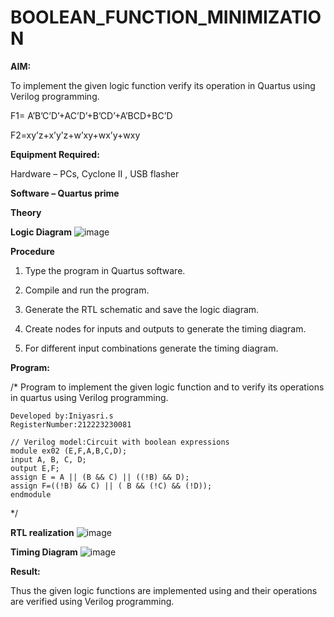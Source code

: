 # BOOLEAN_FUNCTION_MINIMIZATION

**AIM:**

To implement the given logic function verify its operation in Quartus using Verilog programming.

F1= A’B’C’D’+AC’D’+B’CD’+A’BCD+BC’D 

F2=xy’z+x’y’z+w’xy+wx’y+wxy

**Equipment Required:**

Hardware – PCs, Cyclone II , USB flasher

**Software – Quartus prime**

**Theory**

**Logic Diagram**
![image](https://github.com/iniyasri4464/BOOLEAN_FUNCTION_MINIMIZATION/assets/152419072/07e15d59-9322-4033-acf2-f34702e28ede)

**Procedure**

1.	Type the program in Quartus software.

2.	Compile and run the program.

3.	Generate the RTL schematic and save the logic diagram.

4.	Create nodes for inputs and outputs to generate the timing diagram.

5.	For different input combinations generate the timing diagram.


**Program:**

/* Program to implement the given logic function and to verify its operations in quartus using Verilog programming. 
```
Developed by:Iniyasri.s
RegisterNumber:212223230081

// Verilog model:Circuit with boolean expressions
module ex02 (E,F,A,B,C,D);
input A, B, C, D;
output E,F;
assign E = A || (B && C) || ((!B) && D);
assign F=((!B) && C) || ( B && (!C) && (!D));
endmodule

```
*/


**RTL realization**
![image](https://github.com/iniyasri4464/BOOLEAN_FUNCTION_MINIMIZATION/assets/152419072/f38c47d7-186a-4f40-b0c5-85b3276215ad)



**Timing Diagram**
![image](https://github.com/iniyasri4464/BOOLEAN_FUNCTION_MINIMIZATION/assets/152419072/83552d90-7f08-41f6-8a3f-6aee29c6ea71)

**Result:**

Thus the given logic functions are implemented using and their operations are verified using Verilog programming.


